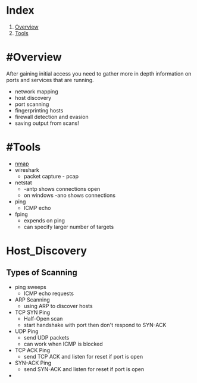 # Index
1. [Overview](#Overview)
2. [Tools](#Tools)

# #Overview
After gaining initial access you need to gather more in depth information on ports and services that are running. 
- network mapping
- host discovery
- port scanning
- fingerprinting hosts
- firewall detection and evasion
- saving output from scans!

# #Tools
- [nmap](../Tools/NMAP.md)
- wireshark
	- packet capture - pcap
- netstat
	- -antp shows connections open
	- on windows -ano shows connections
- ping
	- ICMP echo 
- fping
	- expends on ping
	- can specify larger number of targets

# Host_Discovery
## Types of Scanning
- ping sweeps
	- ICMP echo requests
- ARP Scanning
	- using ARP to discover hosts
- TCP SYN Ping
	- Half-Open scan
	- start handshake with port then don't respond to SYN-ACK
- UDP Ping
	- send UDP packets
	- can work when ICMP is blocked
- TCP ACK Ping
	- send TCP ACK and listen for reset if port is open
- SYN-ACK Ping
	- send SYN-ACK and listen for reset if port is open
-